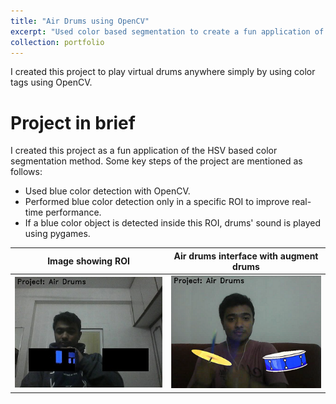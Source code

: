 ```yaml
---
title: "Air Drums using OpenCV"
excerpt: "Used color based segmentation to create a fun application of air drums<br/><img src='/images/air-drums.gif'>"
collection: portfolio
---
```


I created this project to play virtual drums anywhere simply by using color tags using OpenCV.

Project in brief
================

I created this project as a fun application of the HSV based color segmentation method. Some key steps of the project are mentioned as follows:
* Used blue color detection with OpenCV.
* Performed blue color detection only in a specific ROI to improve real-time performance.
* If a blue color object is detected inside this ROI, drums' sound is played using pygames.

| Image showing ROI | Air drums interface with augment drums |
| :---: | :---: |
| ![](/images/verbose.jpg) | ![](/images/air-drums.png) |
